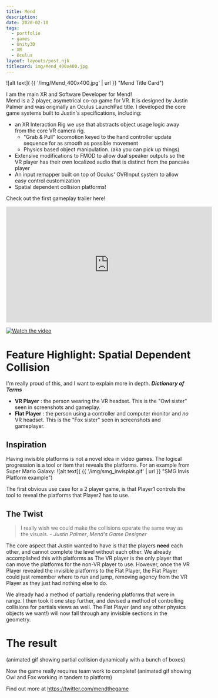 ```yaml
---
title: Mend
description: 
date: 2020-02-10
tags:
  - portfolio
  - games
  - Unity3D
  - XR
  - Oculus
layout: layouts/post.njk
titlecard: img/Mend_400x400.jpg
---
```


![alt text]( {{ '/img/Mend_400x400.jpg' | url }} "Mend Title Card")

I am the main XR and Software Developer for Mend!   
Mend is a 2 player, asymetrical co-op game for VR.  It is designed by Justin Palmer and was originally an Oculus LaunchPad title.
I developed the core game systems built to Justin's specifications, including:
  - an XR Interaction Rig we use that abstracts object usage logic away from the core VR camera rig. 
     - "Grab & Pull" locomotion keyed to the hand controller update sequence for as smooth as possible movement
	 - Physics based object manipulation. (aka you can pick up things)
  - Extensive modifications to FMOD to allow dual speaker outputs so the VR player has their own localized audio that is distinct from the pancake player
  - An input remapper built on top of Oculus' OVRInput system to allow easy control customization
  - Spatial dependent collision platforms!

Check out the first gameplay trailer here!  

<iframe width="560" height="315" src="https://www.youtube.com/embed/CKeRf5Wvzjg" frameborder="0" allow="accelerometer; autoplay; encrypted-media; gyroscope; picture-in-picture" allowfullscreen></iframe>

[![Watch the video](https://img.youtube.com/vi/CKeRf5Wvzjg/maxresdefault.jpg)](https://www.youtube.com/watch?v=CKeRf5Wvzjg)



# Feature Highlight: Spatial Dependent Collision
I'm really proud of this, and I want to explain more in depth. 
___Dictionary of Terms___
 - __VR Player__ : the person wearing the VR headset. This is the "Owl sister" seen in screenshots and gameplay.
 - __Flat Player__ : the person using a controller and computer monitor and _no_ VR headset. This is the "Fox sister" seen in screenshots and gameplayer.

## Inspiration
Having invisible platforms is not a novel idea in video games. The logical progression is a tool or item that reveals the platforms.
For an example from Super Mario Galaxy:
![alt text]( {{ '/img/smg_invisplat.gif' | url }} "SMG Invis Platform example")

The first obvious use case for a 2 player game, is that Player1 controls the tool to reveal the platforms that Player2 has to use.


## The Twist

> I really wish we could make the collisions operate the same way as the visuals. - _Justin Palmer_, _Mend's Game Designer_

The core aspect that Justin wanted to have is that the players __need__ each other, and cannot complete the level without each other.
We already accomplished this with platforms as The VR player is the only player that can move the platforms for the non-VR player to use. 
However, once the VR Player revealed the invisible platforms to the Flat Player, the Flat Player could just remember where to run and jump, removing agency from the VR Player as they just had nothing else to do.

We already had a method of partially rendering platforms that were in range. I then took it one step further, and devised a method of controlling collisions for partials views as well. The Flat Player (and any other physics objects we want!) will now fall through any invisible sections in the geometry.

# The result
(animated gif showing partial collision dynamically with a bunch of boxes)

Now the game really requires team work to complete!
(animated gif showing Owl and Fox working in tandem to platform)


Find out more at https://twitter.com/mendthegame 

